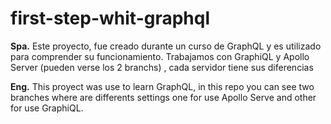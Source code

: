 # first-step-whit-graphql

**Spa.**
Este proyecto, fue creado durante un curso de GraphQL y es utilizado para comprender su funcionamiento.
Trabajamos con GraphiQL y Apollo Server (pueden verse los 2 branchs) , cada servidor tiene sus diferencias

**Eng.**
This proyect was use to learn GraphQL, in this repo you can see two branches where are differents settings one for use Apollo Serve and other for use GraphiQL.
